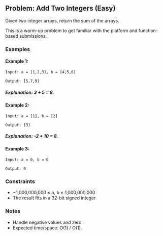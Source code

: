 ## Problem: Add Two Integers (Easy)

Given two integer arrays, return the sum of the arrays.

This is a warm-up problem to get familiar with the platform and function-based submissions.

### Examples

#### Example 1:
```
Input: a = [1,2,3], b = [4,5,6]
```

```
Output: [5,7,9]
```
##### Explanation: 3 + 5 = 8.

#### Example 2:
```
Input: a = [1], b = [2]
```

```
Output: [3]
```
##### Explanation: -2 + 10 = 8.

#### Example 3:
```
Input: a = 0, b = 0
```
```
Output: 0
```
### Constraints
- −1,000,000,000 ≤ a, b ≤ 1,000,000,000
- The result fits in a 32-bit signed integer

### Notes
- Handle negative values and zero.
- Expected time/space: O(1) / O(1).